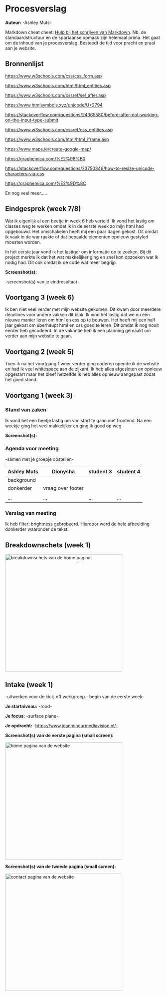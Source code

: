 # Procesverslag
**Auteur:** -Ashley Muts-

Markdown cheat cheet: [Hulp bij het schrijven van Markdown](https://github.com/adam-p/markdown-here/wiki/Markdown-Cheatsheet). Nb. de standaardstructuur en de spartaanse opmaak zijn helemaal prima. Het gaat om de inhoud van je procesverslag. Besteedt de tijd voor pracht en praal aan je website.



## Bronnenlijst

https://www.w3schools.com/css/css_form.asp

https://www.w3schools.com/html/html_entities.asp

https://www.w3schools.com/cssref/sel_after.asp

https://www.htmlsymbols.xyz/unicode/U+2794

https://stackoverflow.com/questions/24365580/before-after-not-working-on-the-input-type-submit

https://www.w3schools.com/cssref/css_entities.asp

https://www.w3schools.com/html/html_iframe.asp

https://www.maps.ie/create-google-map/

https://graphemica.com/%E2%98%B0

https://stackoverflow.com/questions/23750346/how-to-resize-unicode-characters-via-css

https://graphemica.com/%E2%9D%8C

En nog veel meer.....



## Eindgesprek (week 7/8)

Wat ik eigenlijk al een beetje in week 6 heb verteld. Ik vond het lastig om classes weg te werken omdat ik in de eerste week zo mijn html had opgebouwd. Het omschakelen heeft mij een paar dagen gekost. Dit omdat ik vaak in de war raakte of dat bepaalde elementen opnieuw gestyled moesten worden.

In het eerste jaar vond ik het lastiger om informatie op te zoeken. Bij dit project merkte ik dat het wat makkelijker ging en snel kon opzoeken wat ik nodig had. Dit ook omdat ik de code wat meer begrijp. 

**Screenshot(s):**

-screenshot(s) van je eindresultaat-



## Voortgang 3 (week 6)

Ik ben niet veel verder met mijn website gekomen. Dit kwam door meerdere deadlines voor andere vakken dit blok. Ik vind het lastig dat we nu een nieuwe manier leren om html en css op te bouwen. Het heeft mij een half jaar gekost om uberhaupt html en css goed te leren. Dit omdat ik nog nooit eerder heb gecodeerd. In de vakantie heb ik een planning gemaakt om verder aan mijn website te gaan.



## Voortgang 2 (week 5)

Toen ik na het voortgang 1 weer verder ging coderen opende ik de website en had ik veel whitespace aan de zijkant. Ik heb alles afgesloten en opnieuw opgestart maar het bleef hetzelfde ik heb alles opnieuw aangepast zodat het goed stond.



## Voortgang 1 (week 3)

### Stand van zaken

Ik vond het een beetje lastig om van start te gaan met frontend. Na een weekje ging het veel makkelijker en ging ik goed op weg.

**Screenshot(s):**



### Agenda voor meeting

-samen met je groepje opstellen-

| Ashley Muts    | Dionysha           | student 3    | student 4        |
| ---            | ---                | ---          | ---              |
| background 
  donkerder      | vraag over footer  |              |                  |
|                |                    |              |                  |
| ...            | ...                | ...          | ...              |

### Verslag van meeting

Ik heb filter: brightness gebrobeerd. Hierdoor werd de hele afbeelding donkerder waaronder de tekst.



## Breakdownschets (week 1)

<img src="images/breakdownschets.png" width="375px" alt="breakdownschets van de home pagina">



## Intake (week 1)
-uitwerken voor de kick-off werkgroep - begin van de eerste week-

**Je startniveau:** -rood-

**Je focus:** -surface plane-

**Je opdracht:** -https://www.jeanmineurmediavision.nl/-

**Screenshot(s) van de eerste pagina (small screen):**

<img src="images/eerste-bladzijde.png" width="375px" alt="home pagina van de website">

**Screenshot(s) van de tweede pagina (small screen):**

<img src="images/tweede-bladzijde.png" width="375px" alt="contact pagina van de website">
